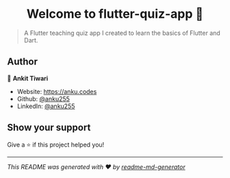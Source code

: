 <h1 align="center">Welcome to flutter-quiz-app 👋</h1>

> A Flutter teaching quiz app I created to learn the basics of Flutter and Dart.

## Author

👤 **Ankit Tiwari**

* Website: https://anku.codes
* Github: [@anku255](https://github.com/anku255)
* LinkedIn: [@anku255](https://linkedin.com/in/anku255)

## Show your support

Give a ⭐️ if this project helped you!

***
_This README was generated with ❤️ by [readme-md-generator](https://github.com/kefranabg/readme-md-generator)_